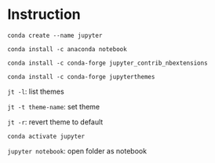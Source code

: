 # Instruction

`conda create --name jupyter`

`conda install -c anaconda notebook`

`conda install -c conda-forge jupyter_contrib_nbextensions`

`conda install -c conda-forge jupyterthemes`

`jt -l`: list themes

`jt -t theme-name`: set theme

`jt -r`: revert theme to default

`conda activate jupyter`

`jupyter notebook`: open folder as notebook

